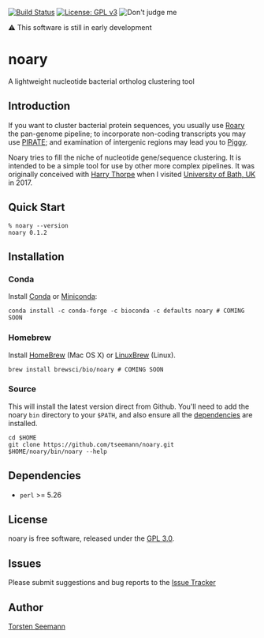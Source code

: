 [![Build Status](https://travis-ci.org/tseemann/noary.svg?branch=master)](https://travis-ci.org/tseemann/noary)
[![License: GPL v3](https://img.shields.io/badge/License-GPL%20v3-blue.svg)](https://www.gnu.org/licenses/gpl-3.0)
![Don't judge me](https://img.shields.io/badge/Language-Perl_5-steelblue.svg)

:warning: This software is still in early development

# noary

A lightweight nucleotide bacterial ortholog clustering tool

## Introduction

If you want to cluster bacterial protein sequences, you usually use
[Roary](https://sanger-pathogens.github.io/Roary/) the pan-genome pipeline;
to incorporate non-coding transcripts you may use
[PIRATE](https://github.com/SionBayliss/PIRATE); 
and examination of intergenic regions may lead you to 
[Piggy](https://github.com/harry-thorpe/piggy).

Noary tries to fill the niche of nucleotide gene/sequence clustering.
It is intended to be a simple tool for use by other more complex pipelines.
It was originally conceived with 
[Harry Thorpe](https://github.com/harry-thorpe)
when I visited
[University of Bath, UK](https://www.bath.ac.uk/) in 2017.

## Quick Start

```
% noary --version
noary 0.1.2

```

## Installation

### Conda
Install [Conda](https://conda.io/docs/) or [Miniconda](https://conda.io/miniconda.html):
```
conda install -c conda-forge -c bioconda -c defaults noary # COMING SOON
```

### Homebrew
Install [HomeBrew](http://brew.sh/) (Mac OS X) or [LinuxBrew](http://linuxbrew.sh/) (Linux).
```
brew install brewsci/bio/noary # COMING SOON
```

### Source
This will install the latest version direct from Github.
You'll need to add the noary `bin` directory to your `$PATH`,
and also ensure all the [dependencies](#Dependencies) are installed.
```
cd $HOME
git clone https://github.com/tseemann/noary.git
$HOME/noary/bin/noary --help
```

## Dependencies

* `perl` >= 5.26

## License

noary is free software, released under the
[GPL 3.0](https://raw.githubusercontent.com/tseemann/noary/master/LICENSE).

## Issues

Please submit suggestions and bug reports to the
[Issue Tracker](https://github.com/tseemann/noary/issues)

## Author

[Torsten Seemann](https://twitter.com/torstenseemann)
